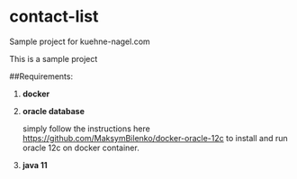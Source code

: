 # contact-list
Sample project for kuehne-nagel.com

This is a sample project

##Requirements:

1. **docker**

2. **oracle database**

    simply follow the instructions here https://github.com/MaksymBilenko/docker-oracle-12c to install and run oracle 12c on docker container.

3. **java 11**